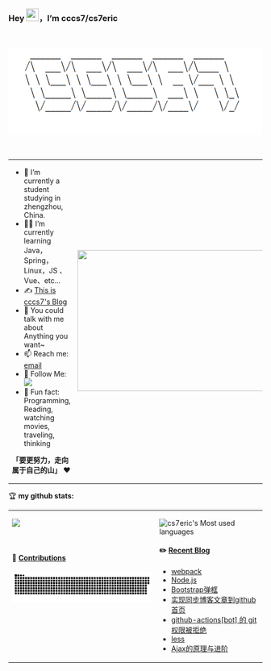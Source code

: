 ### Hey <img src="https://media.giphy.com/media/hvRJCLFzcasrR4ia7z/giphy.gif" width="25px" height="25px">，I’m cccs7/cs7eric
<br>
<td>
<p align="center">
  <img src="./assets/banner.png" alt="banner" width="647" height="173.5">
</p>
</td>
                                                
 <br>

<table>
<tr>
<td width="58%">
  

- 🤖 I’m currently a student studying in zhengzhou, China.
- 👨‍💻 I’m currently learning Java，Spring，Linux，JS 、Vue、etc...
- ✍️ [This is cccs7's Blog](https://blog.cccs7.icu)
- 💬 You could talk with me about Anything you want~
- 📫 Reach me: [email](mailto:csq020611@gmail.com)
- 👏 Follow Me: [![](https://img.shields.io/github/followers/cs7eric?label=follow%20me&style=social)](https://github.com/cs7eric/)
- 🎣 Fun fact: Programming, Reading, watching movies, traveling,  thinking

**「要更努力，走向属于自己的山」** ❤️

</td>
<td width="42%">
<img src="https://cs7eric-image.oss-cn-hangzhou.aliyuncs.com/images/20220530204120_9f6c6.thumb.1000_0.gif" width="500" height="280">
</td>
</tr>
</table>

🏆 **my github stats:**

<table>
<tr>
<td valign="top"  width="58%">
  
  ![](https://github-readme-stats.vercel.app/api?username=cs7eric)
  
  <br>

#### 🐍 [Contributions](https://raw.githubusercontent.com/cs7eric/cs7eric/main/assets/github-contribution-grid-snake.svg)

![](https://raw.githubusercontent.com/cs7eric/cs7eric/main/assets/github-contribution-grid-snake.svg)



</td>
<td valign="top"  width="42%">
  
  ![cs7eric's Most used languages](https://github-readme-stats.vercel.app/api/top-langs/?username=cs7eric&layout=compact&hide_border=true&langs_count=10)

#### ✏️ [Recent Blog](https://blog.cccs7.icu)

- [webpack](https://blog.cccs7.icu//2023/07/07/webpack/)
- [Node.js](https://blog.cccs7.icu//2023/07/06/Node.js/)
- [Bootstrap弹框](https://blog.cccs7.icu//2023/07/04/Bootstrap%E5%BC%B9%E6%A1%86%E7%9A%84%E4%BD%BF%E7%94%A8/)
- [实现同步博客文章到github首页](https://blog.cccs7.icu//2023/07/04/%E5%AE%9E%E7%8E%B0%E5%90%8C%E6%AD%A5%E5%8D%9A%E5%AE%A2%E6%96%87%E7%AB%A0%E5%88%B0github%E9%A6%96%E9%A1%B5/)
- [github-actions[bot] 的 git 权限被拒绝](https://blog.cccs7.icu//2023/07/04/github-actions%5Bbot%5D-%E7%9A%84-git-%E6%9D%83%E9%99%90%E8%A2%AB%E6%8B%92%E7%BB%9D/)
- [less](https://blog.cccs7.icu//2023/07/03/less/)
- [Ajax的原理与进阶](https://blog.cccs7.icu//2023/07/03/Ajax/)


</td>
</tr>
</table>
